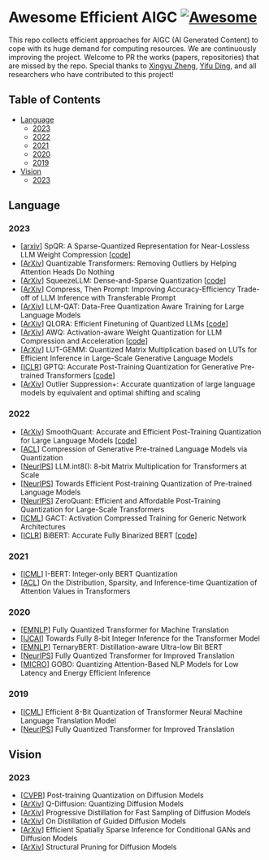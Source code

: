 # Awesome Efficient AIGC [![Awesome](https://awesome.re/badge.svg)](https://awesome.re)

This repo collects efficient approaches for AIGC (AI Generated Content) to cope with its huge demand for computing resources. We are continuously improving the project. Welcome to PR the works (papers, repositories) that are missed by the repo. Special thanks to [Xingyu Zheng](https://github.com/Xingyu-Zheng), [Yifu Ding](https://yifu-ding.github.io/#/), and all researchers who have contributed to this project!

## Table of Contents

- [Language](#Language)
  - [2023](#2023)
  - [2022](#2022)
  - [2021](#2021)
  - [2020](#2020)
  - [2019](#2019)
- [Vision](#Vision)
  - [2023](#2023)

## Language

### 2023

- [[arxiv](https://arxiv.org/abs/2306.03078)] SpQR: A Sparse-Quantized Representation for Near-Lossless LLM Weight Compression [[code](https://github.com/Vahe1994/SpQR)]
- [[ArXiv](https://arxiv.org/abs/2306.12929)] Quantizable Transformers: Removing Outliers by Helping Attention Heads Do Nothing
- [[ArXiv](https://arxiv.org/abs/2306.07629)] SqueezeLLM: Dense-and-Sparse Quantization [[code](https://github.com/SqueezeAILab/SqueezeLLM)]
- [[ArXiv](https://arxiv.org/abs/2305.11186)] Compress, Then Prompt: Improving Accuracy-Efficiency Trade-off of LLM Inference with Transferable Prompt
- [[ArXiv](https://arxiv.org/abs/2305.17888)] LLM-QAT: Data-Free Quantization Aware Training for Large Language Models
- [[ArXiv](https://arxiv.org/abs/2305.14314)] QLORA: Efficient Finetuning of Quantized LLMs [[code](https://github.com/artidoro/qlora)]
- [[ArXiv](https://arxiv.org/abs/2306.00978)] AWQ: Activation-aware Weight Quantization for LLM Compression and Acceleration [[code](https://github.com/mit-han-lab/llm-awq)]
- [[ArXiv](https://arxiv.org/abs/2206.09557)] LUT-GEMM: Quantized Matrix Multiplication based on LUTs for Efficient Inference in Large-Scale Generative Language Models
- [[ICLR](https://arxiv.org/abs/2210.17323)] GPTQ: Accurate Post-Training Quantization for Generative Pre-trained Transformers [[code](https://github.com/IST-DASLab/gptq)]
- [[ArXiv](https://arxiv.org/pdf/2304.09145.pdf)] Outlier Suppression+: Accurate quantization of large language models by equivalent and optimal shifting and scaling

### 2022

- [[ArXiv](https://arxiv.org/pdf/2211.10438.pdf)] SmoothQuant: Accurate and Efficient Post-Training Quantization for Large Language Models [[code](https://github.com/mit-han-lab/smoothquant)]
- [[ACL](https://aclanthology.org/2022.acl-long.331)] Compression of Generative Pre-trained Language Models via Quantization
- [[NeurIPS](https://arxiv.org/abs/2208.07339)] LLM.int8(): 8-bit Matrix Multiplication for Transformers at Scale
- [[NeurIPS](https://nips.cc/Conferences/2022/Schedule?showEvent=53407)] Towards Efficient Post-training Quantization of Pre-trained Language Models
- [[NeurIPS](https://nips.cc/Conferences/2022/Schedule?showEvent=54407)] ZeroQuant: Efficient and Affordable Post-Training Quantization for Large-Scale Transformers
- [[ICML](https://proceedings.mlr.press/v162/liu22v.html)] GACT: Activation Compressed Training for Generic Network Architectures
- [[ICLR](https://openreview.net/forum?id=5xEgrl_5FAJ)] BiBERT: Accurate Fully Binarized BERT [[code](https://github.com/htqin/BiBERT)]

### 2021

- [[ICML](https://proceedings.mlr.press/v139/kim21d.html)] I-BERT: Integer-only BERT Quantization
- [[ACL](https://aclanthology.org/2021.findings-acl.363)] On the Distribution, Sparsity, and Inference-time Quantization of Attention Values in Transformers

### 2020

- [[EMNLP](https://arxiv.org/abs/1910.10485)] Fully Quantized Transformer for Machine Translation
- [[IJCAI](https://www.ijcai.org/Proceedings/2020/0520.pdf)] Towards Fully 8-bit Integer Inference for the Transformer Model
- [[EMNLP](https://arxiv.org/abs/2009.12812)] TernaryBERT: Distillation-aware Ultra-low Bit BERT
- [[NeurIPS](https://www.emc2-ai.org/assets/docs/neurips-19/emc2-neurips19-paper-36.pdf)] Fully Quantized Transformer for Improved Translation
- [[MICRO](http://arxiv.org/abs/2005.03842)] GOBO: Quantizing Attention-Based NLP Models for Low Latency and Energy Efficient Inference

### 2019

- [[ICML](https://arxiv.org/abs/1906.00532v2)] Efficient 8-Bit Quantization of Transformer Neural Machine Language Translation Model
- [[NeurIPS](https://www.emc2-ai.org/assets/docs/neurips-19/emc2-neurips19-paper-36.pdf)] Fully Quantized Transformer for Improved Translation

## Vision

### 2023

- [[CVPR](https://openaccess.thecvf.com/content/CVPR2023/papers/Shang_Post-Training_Quantization_on_Diffusion_Models_CVPR_2023_paper.pdf)] Post-training Quantization on Diffusion Models
- [[ArXiv](https://arxiv.org/abs/2302.04304)] Q-Diffusion: Quantizing Diffusion Models
- [[ArXiv](https://arxiv.org/abs/2202.00512)] Progressive Distillation for Fast Sampling of Diffusion Models
- [[ArXiv](https://arxiv.org/abs/2210.03142)] On Distillation of Guided Diffusion Models
- [[ArXiv](https://arxiv.org/abs/2211.02048)] Efficient Spatially Sparse Inference for Conditional GANs and Diffusion Models
- [[ArXiv](https://arxiv.org/abs/2305.10924)] Structural Pruning for Diffusion Models



